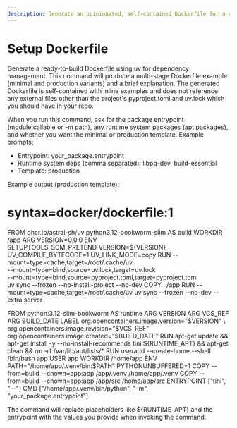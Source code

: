 ```yaml
---
description: Generate an opinionated, self-contained Dockerfile for a uv-based Python project
---
```


# Setup Dockerfile

Generate a ready-to-build Dockerfile using uv for dependency management. This command will produce a multi-stage Dockerfile example (minimal and production variants) and a brief explanation. The generated Dockerfile is self-contained with inline examples and does not reference any external files other than the project's pyproject.toml and uv.lock which you should have in your repo.

When you run this command, ask for the package entrypoint (module:callable or -m path), any runtime system packages (apt packages), and whether you want the minimal or production template. Example prompts:

- Entrypoint: your_package.entrypoint
- Runtime system deps (comma separated): libpq-dev, build-essential
- Template: production

Example output (production template):

# syntax=docker/dockerfile:1
FROM ghcr.io/astral-sh/uv:python3.12-bookworm-slim AS build
WORKDIR /app
ARG VERSION=0.0.0
ENV SETUPTOOLS_SCM_PRETEND_VERSION=${VERSION} UV_COMPILE_BYTECODE=1 UV_LINK_MODE=copy
RUN --mount=type=cache,target=/root/.cache/uv \
    --mount=type=bind,source=uv.lock,target=uv.lock \
    --mount=type=bind,source=pyproject.toml,target=pyproject.toml \
    uv sync --frozen --no-install-project --no-dev
COPY . /app
RUN --mount=type=cache,target=/root/.cache/uv uv sync --frozen --no-dev --extra server

FROM python:3.12-slim-bookworm AS runtime
ARG VERSION
ARG VCS_REF
ARG BUILD_DATE
LABEL org.opencontainers.image.version="$VERSION" \
      org.opencontainers.image.revision="$VCS_REF" \
      org.opencontainers.image.created="$BUILD_DATE"
RUN apt-get update && apt-get install -y --no-install-recommends tini ${RUNTIME_APT} && apt-get clean && rm -rf /var/lib/apt/lists/*
RUN useradd --create-home --shell /bin/bash app
USER app
WORKDIR /home/app
ENV PATH="/home/app/.venv/bin:$PATH" PYTHONUNBUFFERED=1
COPY --from=build --chown=app:app /app/.venv /home/app/.venv
COPY --from=build --chown=app:app /app/src /home/app/src
ENTRYPOINT ["tini", "--"]
CMD ["/home/app/.venv/bin/python", "-m", "your_package.entrypoint"]



The command will replace placeholders like ${RUNTIME_APT} and the entrypoint with the values you provide when invoking the command.
